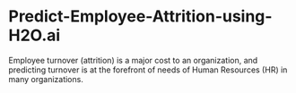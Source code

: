 # Predict-Employee-Attrition-using-H2O.ai

Employee turnover (attrition) is a major cost to an organization, and predicting turnover is at the forefront of needs of Human Resources (HR) in many organizations. 
